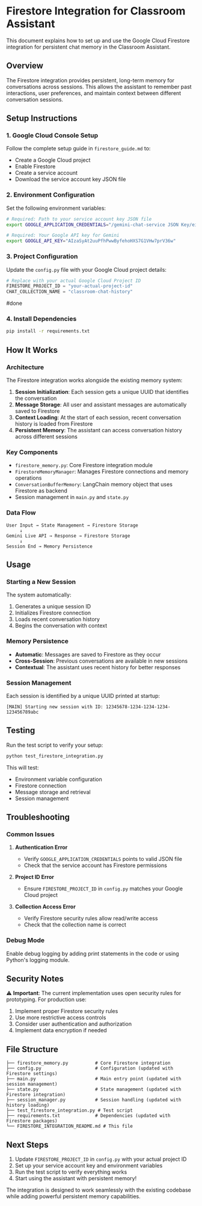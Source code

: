 # Firestore Integration for Classroom Assistant

This document explains how to set up and use the Google Cloud Firestore integration for persistent chat memory in the Classroom Assistant.

## Overview

The Firestore integration provides persistent, long-term memory for conversations across sessions. This allows the assistant to remember past interactions, user preferences, and maintain context between different conversation sessions.

## Setup Instructions

### 1. Google Cloud Console Setup

Follow the complete setup guide in `firestore_guide.md` to:
- Create a Google Cloud project
- Enable Firestore
- Create a service account
- Download the service account key JSON file

### 2. Environment Configuration

Set the following environment variables:

```bash
# Required: Path to your service account key JSON file
export GOOGLE_APPLICATION_CREDENTIALS="/gemini-chat-service JSON Key/eidoid-1-35368aeb6c49.json"

# Required: Your Google API key for Gemini
export GOOGLE_API_KEY="AIzaSyAt2uuPfhPwwByfehoHXS7G1VHw7prV36w"
```

### 3. Project Configuration

Update the `config.py` file with your Google Cloud project details:

```python
# Replace with your actual Google Cloud Project ID
FIRESTORE_PROJECT_ID = "your-actual-project-id"
CHAT_COLLECTION_NAME = "classroom-chat-history"
```
#done

### 4. Install Dependencies

```bash
pip install -r requirements.txt
```

## How It Works

### Architecture

The Firestore integration works alongside the existing memory system:

1. **Session Initialization**: Each session gets a unique UUID that identifies the conversation
2. **Message Storage**: All user and assistant messages are automatically saved to Firestore
3. **Context Loading**: At the start of each session, recent conversation history is loaded from Firestore
4. **Persistent Memory**: The assistant can access conversation history across different sessions

### Key Components

- `firestore_memory.py`: Core Firestore integration module
- `FirestoreMemoryManager`: Manages Firestore connections and memory operations
- `ConversationBufferMemory`: LangChain memory object that uses Firestore as backend
- Session management in `main.py` and `state.py`

### Data Flow

```
User Input → State Management → Firestore Storage
     ↓
Gemini Live API → Response → Firestore Storage
     ↓
Session End → Memory Persistence
```

## Usage

### Starting a New Session

The system automatically:
1. Generates a unique session ID
2. Initializes Firestore connection
3. Loads recent conversation history
4. Begins the conversation with context

### Memory Persistence

- **Automatic**: Messages are saved to Firestore as they occur
- **Cross-Session**: Previous conversations are available in new sessions
- **Contextual**: The assistant uses recent history for better responses

### Session Management

Each session is identified by a unique UUID printed at startup:
```
[MAIN] Starting new session with ID: 12345678-1234-1234-1234-123456789abc
```

## Testing

Run the test script to verify your setup:

```bash
python test_firestore_integration.py
```

This will test:
- Environment variable configuration
- Firestore connection
- Message storage and retrieval
- Session management

## Troubleshooting

### Common Issues

1. **Authentication Error**
   - Verify `GOOGLE_APPLICATION_CREDENTIALS` points to valid JSON file
   - Check that the service account has Firestore permissions

2. **Project ID Error**
   - Ensure `FIRESTORE_PROJECT_ID` in `config.py` matches your Google Cloud project

3. **Collection Access Error**
   - Verify Firestore security rules allow read/write access
   - Check that the collection name is correct

### Debug Mode

Enable debug logging by adding print statements in the code or using Python's logging module.

## Security Notes

⚠️ **Important**: The current implementation uses open security rules for prototyping. For production use:

1. Implement proper Firestore security rules
2. Use more restrictive access controls
3. Consider user authentication and authorization
4. Implement data encryption if needed

## File Structure

```
├── firestore_memory.py          # Core Firestore integration
├── config.py                    # Configuration (updated with Firestore settings)
├── main.py                      # Main entry point (updated with session management)
├── state.py                     # State management (updated with Firestore integration)
├── session_manager.py           # Session handling (updated with history loading)
├── test_firestore_integration.py # Test script
├── requirements.txt             # Dependencies (updated with Firestore packages)
└── FIRESTORE_INTEGRATION_README.md # This file
```

## Next Steps

1. Update `FIRESTORE_PROJECT_ID` in `config.py` with your actual project ID
2. Set up your service account key and environment variables
3. Run the test script to verify everything works
4. Start using the assistant with persistent memory!

The integration is designed to work seamlessly with the existing codebase while adding powerful persistent memory capabilities.